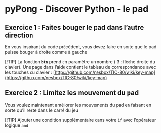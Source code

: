 # pyPong - Discover Python - le pad

## Exercice 1 : Faites bouger le pad dans l’autre direction

En vous inspirant du code précédent, vous devez faire en sorte que le pad puisse bouger à droite comme à gauche

[!TIP]
La fonction **`btn`** prend en paramètre un nombre ( 3 : flèche droite du clavier). Une page dans l’aide contient le tableau de correspondance avec les touches du clavier :  [https://github.com/nesbox/TIC-80/wiki/key-map](https://github.com/nesbox/TIC-80/wiki/key-map)
    
## Exercice 2 : Limitez les mouvement du pad

Vous voulez maintenant améliorer les mouvements du pad en faisant en sorte qu’il reste dans le carré du jeu

[!TIP]
Ajouter une condition supplémentaire dans votre `if` avec l’opérateur logique `and`
    
